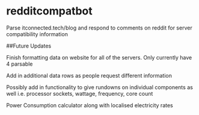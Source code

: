 # redditcompatbot
Parse itconnected.tech/blog and respond to comments on reddit for server compatibility information

##Future Updates

Finish formatting data on website for all of the servers. Only currently have 4 parsable

Add in additional data rows as people request different information

Possibly add in functionality to give rundowns on individual components as well i.e. processor sockets, wattage, frequency, core count

Power Consumption calculator along with localised electricity rates
